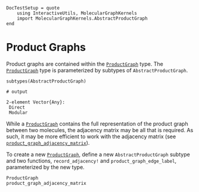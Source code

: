 ```@meta
DocTestSetup = quote
    using InteractiveUtils, MolecularGraphKernels
    import MolecularGraphKernels.AbstractProductGraph
end
```

# Product Graphs

Product graphs are contained within the [`ProductGraph`](@ref) type.
The [`ProductGraph`](@ref) type is parameterized by subtypes of `AbstractProductGraph`.

```jldoctest
subtypes(AbstractProductGraph)

# output

2-element Vector{Any}:
 Direct
 Modular
```

While a [`ProductGraph`](@ref) contains the full representation of the product graph between two molecules, the adjacency matrix may be all that is required.
As such, it may be more efficient to work with the adjacency matrix (see [`product_graph_adjacency_matrix`](@ref)).

To create a new [`ProductGraph`](@ref), define a new `AbstractProductGraph` subtype and two functions, `record_adjacency!` and `product_graph_edge_label`, parameterized by the new type.

```@docs
ProductGraph
product_graph_adjacency_matrix
```
